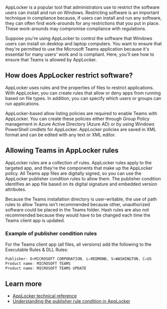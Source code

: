 AppLocker is a popular tool that administrators use to restrict the software users can install and run on Windows. Restricting software is an important technique in compliance because, if users can install and run any software, they can often find work-arounds for any restrictions that you put in place. These work-arounds may compromise compliance with regulations.

Suppose you're using AppLocker to control the software that Windows users can install on desktop and laptop computers. You want to ensure that they're permitted to use the Microsoft Teams application because it's essential for many users' work and is compliant.
Here, you'll see how to ensure that Teams is allowed by AppLocker.

## How does AppLocker restrict software?

AppLocker uses rules and the properties of files to restrict applications. With AppLocker, you can create rules that allow or deny apps from running based on file types. In addition, you can specify which users or groups can run applications.

AppLocker-based allow listing policies are required to enable Teams with AppLocker. You can create these policies either through Group Policy management in Azure Active Directory (Azure AD) or by using Windows PowerShell cmdlets for AppLocker. AppLocker policies are saved in XML format and can be edited with any text or XML editor.

## Allowing Teams in AppLocker rules

AppLocker rules are a collection of rules. AppLocker rules apply to the targeted app, and they're the components that make up the AppLocker policy.
All Teams app files are digitally signed, so you can use the AppLocker publisher condition rules to allow them. The publisher condition identifies an app file based on its digital signature and embedded version attributes.

Because the Teams installation directory is user-writable, the use of path rules to allow Teams isn't recommended because other, unauthorized software could be placed in the Teams folder. Hash rules are also not recommended because they would have to be changed each time the Teams client app is updated.

### Example of publisher condition rules

For the Teams client app (all files, all versions) add the following to the Executable Rules & DLL Rules:

```typescript
Publisher: O=MICROSOFT CORPORATION, L=REDMOND, S=WASHINGTON, C=US
Product name: MICROSOFT TEAMS
Product name: MICROSOFT TEAMS UPDATE
```

## Learn more

- [AppLocker technical reference](/windows/security/threat-protection/windows-defender-application-control/applocker/applocker-technical-reference)
- [Understanding the publisher rule condition in AppLocker](/windows/security/threat-protection/windows-defender-application-control/applocker/understanding-the-publisher-rule-condition-in-applocker)
